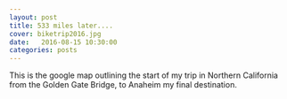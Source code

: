 ```yaml
---
layout: post
title: 533 miles later....
cover: biketrip2016.jpg
date:   2016-08-15 10:30:00
categories: posts
---
```



This is the google map outlining the start of my trip in Northern California from the Golden Gate Bridge, to Anaheim my final destination.
